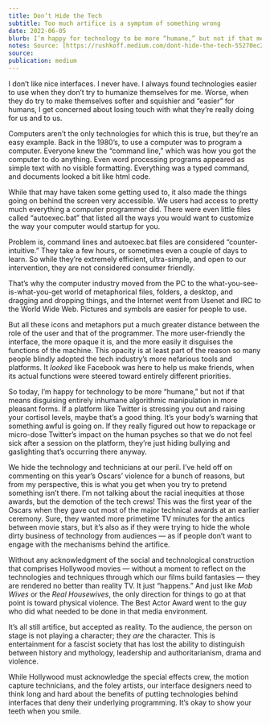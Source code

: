 ```yaml
---
title: Don’t Hide the Tech
subtitle: Too much artifice is a symptom of something wrong
date: 2022-06-05
blurb: I’m happy for technology to be more “humane,” but not if that means disguising entirely inhumane algorithmic manipulation in more pleasant forms.
notes: Source: [https://rushkoff.medium.com/dont-hide-the-tech-55270ec29f68](https://rushkoff.medium.com/dont-hide-the-tech-55270ec29f68 https://rushkoff.medium.com/dont-hide-the-tech-55270ec29f68)
source: 
publication: medium
---
```


I don’t like nice interfaces. I never have. I always found technologies easier to use when they don’t try to humanize themselves for me. Worse, when they do try to make themselves softer and squishier and “easier” for humans, I get concerned about losing touch with what they’re really doing for us and to us.

Computers aren’t the only technologies for which this is true, but they’re an easy example. Back in the 1980’s, to use a computer was to program a computer. Everyone knew the “command line,” which was how you got the computer to do anything. Even word processing programs appeared as simple text with no visible formatting. Everything was a typed command, and documents looked a bit like html code.

While that may have taken some getting used to, it also made the things going on behind the screen very accessible. We users had access to pretty much everything a computer programmer did. There were even little files called “autoexec.bat” that listed all the ways you would want to customize the way your computer would startup for you.

Problem is, command lines and autoexec.bat files are considered “counter-intuitive.” They take a few hours, or sometimes even a couple of days to learn. So while they’re extremely efficient, ultra-simple, and open to our intervention, they are not considered consumer friendly.

That’s why the computer industry moved from the PC to the what-you-see-is-what-you-get world of metaphorical files, folders, a desktop, and dragging and dropping things, and the Internet went from Usenet and IRC to the World Wide Web. Pictures and symbols are easier for people to use.

But all these icons and metaphors put a much greater distance between the role of the user and that of the programmer. The more user-friendly the interface, the more opaque it is, and the more easily it disguises the functions of the machine. This opacity is at least part of the reason so many people blindly adopted the tech industry’s more nefarious tools and platforms. It _looked_ like Facebook was here to help us make friends, when its actual functions were steered toward entirely different priorities.

So today, I’m happy for technology to be more “humane,” but not if that means disguising entirely inhumane algorithmic manipulation in more pleasant forms. If a platform like Twitter is stressing you out and raising your cortisol levels, maybe that’s a good thing. It’s your body’s warning that something awful is going on. If they really figured out how to repackage or micro-dose Twitter’s impact on the human psyches so that we do not feel sick after a session on the platform, they’re just hiding bullying and gaslighting that’s occurring there anyway.

We hide the technology and technicians at our peril. I’ve held off on commenting on this year’s Oscars’ violence for a bunch of reasons, but from my perspective, this is what you get when you try to pretend something isn’t there. I’m not talking about the racial inequities at those awards, but the demotion of the tech crews! This was the first year of the Oscars when they gave out most of the major technical awards at an earlier ceremony. Sure, they wanted more primetime TV minutes for the antics between movie stars, but it’s also as if they were trying to hide the whole dirty business of technology from audiences — as if people don’t want to engage with the mechanisms behind the artifice.

Without any acknowledgment of the social and technological construction that comprises Hollywood movies — without a moment to reflect on the technologies and techniques through which our films build fantasies — they are rendered no better than reality TV. It just “happens.” And just like _Mob Wives_ or the _Real Housewives_, the only direction for things to go at that point is toward physical violence. The Best Actor Award went to the guy who did what needed to be done in that media environment.

It’s all still artifice, but accepted as reality. To the audience, the person on stage is not playing a character; they _are_ the character. This is entertainment for a fascist society that has lost the ability to distinguish between history and mythology, leadership and authoritarianism, drama and violence.

While Hollywood must acknowledge the special effects crew, the motion capture technicians, and the foley artists, our interface designers need to think long and hard about the benefits of putting technologies behind interfaces that deny their underlying programming. It’s okay to show your teeth when you smile.
